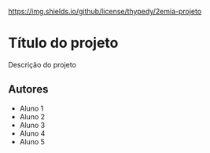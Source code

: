 https://img.shields.io/github/license/thypedy/2emia-projeto
# Título do projeto
Descrição do projeto
## Autores
- Aluno 1
- Aluno 2
- Aluno 3
- Aluno 4
- Aluno 5
